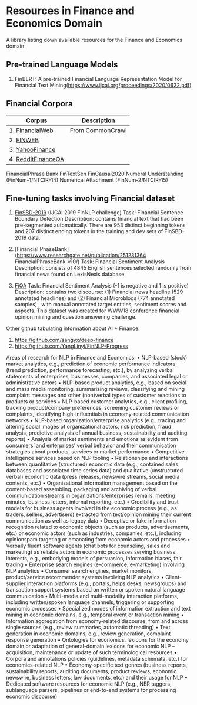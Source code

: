 # Resources in Finance and Economics Domain
A library listing down available resources for the Finance and Economics domain

## Pre-trained Language Models
1. FinBERT: A pre-trained Financial Language Representation Model for Financial Text Mining(https://www.ijcai.org/proceedings/2020/0622.pdf)

## Financial Corpora
|               Corpus                |                Description              |
| ----------------------------------- |  -------------------------------------- |
| 1. [FinancialWeb](http://commoncrawl.org) | From CommonCrawl                                       |
| 2. [FINWEB](https://www.finweb.com)           |                                                    |
| 3. [YahooFinance](https://finance.yahoo.com)  |                                                    |
| 4. [RedditFinanceQA](https://www.reddit.com)  |                                                    |


FinancialPhrase Bank
FinTextSen
FinCausal2020
Numeral Understanding (FinNum-1/NTCIR-14)
Numerical Attachment (FinNum-2/NTCIR-15)


## Fine-tuning tasks involving Financial dataset
1. [FinSBD-2019](https://sites.google.com/nlg.csie.ntu.edu.tw/finnlp/) (IJCAI 2019 FinNLP challenge)
   Task: Financial Sentence Boundary Detection
   Description: contains financial text that had been pre-segmented automatically. There are 953 distinct beginning tokens and 207 distinct ending tokens in the training and dev sets of FinSBD-2019 data.
   
2. [Financial PhaseBank](https://www.researchgate.net/publication/251231364 FinancialPhraseBank-v10/) 
   Task: Financial Sentiment Analysis
   Description: consists of 4845 English sentences selected randomly from financial news found on LexisNexis database. 
   
3. [FiQA](https://sites.google.com/view/fiqa/home/)
   Task: Financial Sentiment Analysis (-1 is negative and 1 is positive)
   Description: contains two discourse: (1) Financial news headline (529 annotated headlines) and (2) Financial Microblogs (774 annotated samples) , with manual annotated target entities, sentiment scores and aspects.
  This dataset was created for WWW18 conference financial opinion mining and question answering challenge. 
  




Other github tabulating information about AI + Finance:
1. https://github.com/sangyx/deep-finance
2. https://github.com/YangLinyi/FinNLP-Progress


Areas of research for NLP in Finance and Economics:
• NLP-based (stock) market analytics, e.g., prediction of economic performance indicators (trend prediction, performance forecasting, etc.), by analyzing verbal statements of enterprises, businesses, companies, and associated legal or administrative actors
• NLP-based product analytics, e.g., based on social and mass media monitoring, summarizing reviews, classifying and mining complaint messages and other (non)verbal types of customer reactions to products or services
• NLP-based customer analytics, e.g., client profiling, tracking product/company preferences, screening customer reviews or complaints, identifying high-influentials in economy-related communication networks
• NLP-based organization/enterprise analytics (e.g., tracing and altering social images of organizational actors, risk prediction, fraud analysis, predictive analysis of annual business, sustainability and auditing reports)
• Analysis of market sentiments and emotions as evident from consumers’ and enterprises’ verbal behavior and their communication strategies about products, services or market performance
• Competitive intelligence services based on NLP tooling
• Relationships and interactions between quantitative (structured) economic data (e.g., contained sales databases and associated time series data) and qualitative (unstructured verbal) economic data (press releases, newswire streams, social media contents, etc.)
• Organizational information management based on the content-based assembling, packaging and archiving of verbal communication streams in organizations/enterprises (emails, meeting minutes, business letters, internal reporting, etc.)
• Credibility and trust models for business agents involved in the economic process (e.g., as traders, sellers, advertisers) extracted from text/opinion mining their current communication as well as legacy data
• Deceptive or fake information recognition related to economic objects (such as products, advertisements, etc.) or economic actors (such as industries, companies, etc.), including opinionspam targeting or emanating from economic actors and processes
• Verbally fluent software agents (chat bots for counseling, sales and marketing) as reliable actors in economic processes serving business interests, e.g., embodying models of persuasion, information biases, fair trading
• Enterprise search engines (e-commerce, e-marketing) involving NLP analytics 
• Consumer search engines, market monitors, product/service recommender systems involving NLP analytics
• Client-supplier interaction platforms (e.g., portals, helps desks, newsgroups) and transaction support systems based on written or spoken natural language communication
• Multi-media and multi-modality interaction platforms, including written/spoken language channels, triggering or supporting economic processes
• Specialized modes of information extraction and text mining in economic domains, e.g., temporal event or transaction mining
• Information aggregation from economy-related discourse, from and across single sources (e.g., review summaries, automatic threading)
• Text generation in economic domains, e.g., review generation, complaint response generation
• Ontologies for economics, lexicons for the economy domain or adaptation of general-domain lexicons for economic NLP – acquisition, maintenance or update of such terminological resources
• Corpora and annotations policies (guidelines, metadata schemata, etc.) for economics-related NLP
• Economy-specific text genres (business reports, sustainability reports, auditing documents, product reviews, economic newswire, business letters, law documents, etc.) and their usage for NLP
• Dedicated software resources for economic NLP (e.g., NER taggers, sublanguage parsers, pipelines or end-to-end systems for processing economic discourse)
